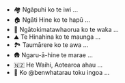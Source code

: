 - 🏘️ Ngāpuhi ko te iwi ...
- 🏠 Ngāti Hine ko te hapū ...
- 🛶 Ngātokimatawhaorua ko te waka ...
- ⛰️ Te Hinahina ko te maunga ...
- 🏞️ Taumārere ko te awa ...
- 🛖 Ngaru-ā-hine te marae ...
- 🇳🇿 He Waihi, Aotearoa ahau ...
- 👋 Ko @benwhatarau toku ingoa ...

<!---
benwhatarau/benwhatarau is a ✨ special ✨ repository because its `README.md` (this file) appears on your GitHub profile.
You can click the Preview link to take a look at your changes.
--->
